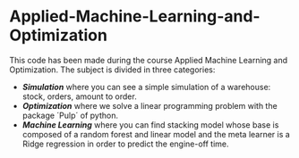 # Applied-Machine-Learning-and-Optimization

This code has been made during the course Applied Machine Learning and Optimization. The subject is divided in three categories:
- ___Simulation___ where you can see a simple simulation of a warehouse: stock, orders, amount to order.
- ___Optimization___ where we solve a linear programming problem with the package ´Pulp´ of python.
- ___Machine Learning___ where you can find stacking model whose base is composed of a random forest and linear model and the meta learner is a Ridge regression in order to predict the engine-off time.
